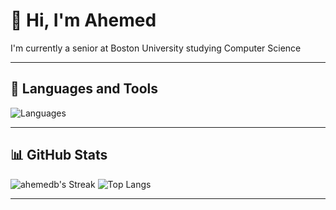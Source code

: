 # 👋 Hi, I'm Ahemed

I'm currently a senior at Boston University studying Computer Science

---

## 🧰 Languages and Tools

![Languages](https://skillicons.dev/icons?i=js,react,html,css,python,java,go,ocaml&perline=8)

---

## 📊 GitHub Stats

  <!--![Your GitHub Stats](https://github-readme-stats.vercel.app/api?username=ahemedb&show_icons=true&theme=dark&hide=stars,issues) -->
  ![ahemedb's Streak](https://github-readme-streak-stats.herokuapp.com/?user=ahemedb&theme=dark&hide_border=false)
![Top Langs](https://github-readme-stats.vercel.app/api/top-langs/?username=ahemedb&layout=compact&theme=dark&hide=stars,issues)

---

